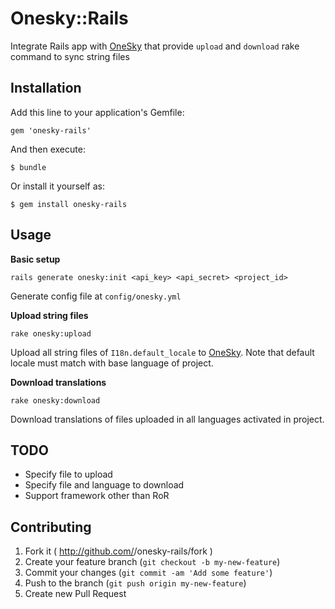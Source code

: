 # Onesky::Rails

Integrate Rails app with [OneSky](http://www.oneskyapp.com) that provide `upload` and `download` rake command to sync string files

## Installation

Add this line to your application's Gemfile:

    gem 'onesky-rails'

And then execute:

    $ bundle

Or install it yourself as:

    $ gem install onesky-rails

## Usage

**Basic setup**
```
rails generate onesky:init <api_key> <api_secret> <project_id>
```
Generate config file at `config/onesky.yml`

**Upload string files**
```
rake onesky:upload
```
Upload all string files of `I18n.default_locale` to [OneSky](http://www.oneskyapp.com). Note that default locale must match with base language of project.

**Download translations**
```
rake onesky:download
```
Download translations of files uploaded in all languages activated in project.

## TODO
- Specify file to upload
- Specify file and language to download
- Support framework other than RoR

## Contributing

1. Fork it ( http://github.com/<my-github-username>/onesky-rails/fork )
2. Create your feature branch (`git checkout -b my-new-feature`)
3. Commit your changes (`git commit -am 'Add some feature'`)
4. Push to the branch (`git push origin my-new-feature`)
5. Create new Pull Request
